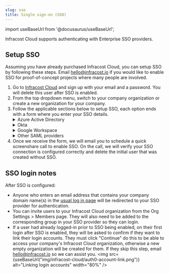 ```yaml
---
slug: sso
title: Single sign-on (SSO)
---
```


import useBaseUrl from '@docusaurus/useBaseUrl';

Infracost Cloud supports authenticating with Enterprise SSO providers.

## Setup SSO

Assuming you have already purchased Infracost Cloud, you can setup SSO by following these steps. Email [hello@infracost.io](mailto:hello@infracost.io) if you would like to enable SSO for proof-of-concept projects where many people are involved.
1. Go to [Infracost Cloud](https://dashboard.infracost.io) and sign up with your email and a password. You will delete this user after SSO is enabled.
2. From the top dropdown menu, switch to your company organization or create a new organization for your company.
3. Follow the applicable sections below to setup SSO, each option ends with a form where you enter your SSO details.
    <details><summary>Azure Active Directory</summary>
    <ol><li>In the <a href="https://dashboard.infracost.io" target="_blank" rel="noopener noreferrer">Infracost Cloud dashboard</a> go to <code>Org Settings</code> and copy your <code>Org ID</code>. You will need to provide this to Infracost in a future step.</li><li>Login to the <a href="https://portal.azure.com" target="_blank" rel="noopener noreferrer">Azure portal</a></li><li>Go to <code>Azure Active Directory &gt; App registrations</code></li><li>Click <code>New registration</code></li><li>For the name enter <code>Infracost Cloud</code></li><li>For the Redirect URL select <code>Web</code> for the platform and enter <code>https://login.infracost.io/login/callback</code></li><li>Click on <code>Add a certificate or secret &gt; New client secret</code></li><li>Copy the Application (client) ID. You will need to provide this to Infracost in a future step.</li><li>Add a client secret with Description <code>Infracost Cloud SSO</code> that expires in 24 months.</li><li>Copy the Client Secret Value. You will need to provide this to Infracost in the next step.</li><li>Fill out the <a href="https://forms.gle/W9Hjm8xBgqQEtnwd7" target="_blank" rel="noopener noreferrer">SSO setup form here</a>, providing the Application (client) ID, Client secret value and the domain you want enabled for SSO.</li></ol>
    </details>
    <details><summary>Okta</summary>
    <ol><li>In the <a href="https://dashboard.infracost.io" target="_blank" rel="noopener noreferrer">Infracost Cloud dashboard</a> go to <code>Org Settings</code> and copy your <code>Org ID</code>. You will need to provide this to Infracost in a future step.</li><li>Login to the Okta Admin dashboard</li><li>Go to <code>Applications &gt; Applications</code></li><li>Click <code>Create App Integration</code></li><li>Select <code>SAML 2.0</code> and click Next.</li><li>For the App name enter <code>Infracost Cloud</code> and click Next.</li><li>For Single sign on URL enter <code>https://login.infracost.io/login/callback?connection=&lt;YOUR INFRACOST ORG ID&gt;</code></li><li>For the Audience URL (SP Entity ID) enter <code>urn:auth0:infracost:&lt;YOUR INFRACOST ORG ID&gt;</code><img loading="lazy" src="/docs/img/sso/okta-saml-settings.png" alt="Okta Attribute Statements form" class="img_ev3q"/></li><li>Add the following for the Attribute Statements section and click Next.<img loading="lazy" src="/docs/img/sso/okta-attribute-statements.png" alt="Okta Attribute Statements form" class="img_ev3q"/></li><li>Choose 'I'm an Okta customer adding an internal app' and click Finish</li><li>In the Sign on tab, scroll down to the SAML Signing Certificates section. On the right-hand side click the button to View SAML setup instructions.</li><li>Copy the Identity Provider Single Sign-On URL and download the certificate.</li><li>Fill out the <a href="https://forms.gle/W9Hjm8xBgqQEtnwd7" target="_blank" rel="noopener noreferrer">SSO setup form here</a>, providing the Identity Provider Single Sign-On URL, certificate and the domain you want enabled for SSO.</li><li>In the Okta Admin dashboard assign any users to the Infracost Cloud app. You can also add an Infracost button to your SSO portal as we support IdP-Initiated logins from Okta too.</li></ol>
    </details>
    <details><summary>Google Workspace</summary>
    <ol><li>In the <a href="https://dashboard.infracost.io" target="_blank" rel="noopener noreferrer">Infracost Cloud dashboard</a> go to <code>Org Settings</code> and copy your <code>Org ID</code>. You will need this when setting up the SAML app in Google Workspace.</li><li>Login to <a href="https://admin.google.com" target="_blank" rel="noopener noreferrer">Google Workspace admin</a></li><li>Go to <code>Apps &gt; Web and mobile apps</code></li><li>Click <code>Add app &gt; Add custom SAML app</code></li><li>For the App name enter <code>Infracost Cloud</code></li><li>Copy the SSO URL and download the Certificate. You will need to supply these to Infracost in a future step. Click Continue.</li><li>In the ACS URL enter: <code>https://login.infracost.io/login/callback?connection=&lt;YOUR INFRACOST ORG ID&gt;</code></li><li>In the Entity ID enter: <code>urn:auth0:infracost:&lt;YOUR INFRACOST ORG ID&gt;</code></li><li>Tick <code>Signed response</code></li><li>For Name ID format choose <code>UNSPECIFIED</code> and for Name ID choose <code>Basic Information &gt; Primary email</code>. The form should look like the following:<img loading="lazy" src="/docs/img/sso/google-workspace-service-provider.png" alt="Google Workspace Service Provider form" class="img_ev3q"/></li><li>Click Continue</li><li>Add the following Attributes and click Finish:<img loading="lazy" src="/docs/img/sso/google-workspace-attributes.png" alt="Google Workspace Service Provider form" class="img_ev3q"/></li><li>Fill out the <a href="https://forms.gle/W9Hjm8xBgqQEtnwd7" target="_blank" rel="noopener noreferrer">SSO setup form here</a>, providing the SSO URL, Certificate and the domain you want enabled for SSO.</li></ol>
    </details>
    <details><summary>Other SAML providers</summary>
    <ol><li>In the <a href="https://dashboard.infracost.io" target="_blank" rel="noopener noreferrer">Infracost Cloud dashboard</a> go to <code>Org Settings</code> and copy your <code>Org ID</code>. You will need to provide this in the next step.</li><li>Fill out the <a href="https://forms.gle/W9Hjm8xBgqQEtnwd7" target="_blank" rel="noopener noreferrer">SSO setup form here</a>, providing the SSO URL, certificate and the domain you want enabled for SSO.</li></ol>
    </details>
4. Once we receive the form, we will email you to schedule a quick screenshare call to enable SSO. On the call, we will verify your SSO connection is configured correctly and delete the initial user that was created without SSO.

## SSO login notes

After SSO is configured:
- Anyone who enters an email address that contains your company domain name(s) in the [usual log in page](https://dashboard.infracost.io) will be redirected to your SSO provider for authentication.
- You can invite users to your Infracost Cloud organization from the Org Settings > Members page. They will also need to be added to the corresponding group in your SSO provider so they can login.
- If a user had already logged-in prior to SSO being enabled, on their first login after SSO is enabled, they will be asked to confirm if they want to link their login accounts. They must click "Continue" do this to be able to access your company's Infracost Cloud organization, otherwise a new empty organization will be created for them. If they skip this step, email [hello@infracost.io](mailto:hello@infracost.io) so we can assist you.
    <img src={useBaseUrl("img/infracost-cloud/auth0-account-link.png")} alt="Linking login accounts" width="80%" />
